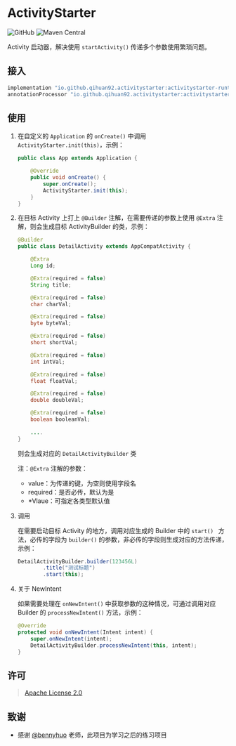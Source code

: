 # ActivityStarter

![GitHub](https://img.shields.io/github/license/qihuan92/ActivityStarter) ![Maven Central](https://img.shields.io/maven-central/v/io.github.qihuan92.activitystarter/activitystarter-runtime)

Activity 启动器，解决使用 `startActivity()` 传递多个参数使用繁琐问题。

## 接入

```groovy
implementation "io.github.qihuan92.activitystarter:activitystarter-runtime:$latest_version"
annotationProcessor "io.github.qihuan92.activitystarter:activitystarter-compiler:$latest_version"
```

## 使用

1. 在自定义的 `Application` 的 `onCreate()` 中调用 `ActivityStarter.init(this)`，示例：

   ```java
   public class App extends Application {
   
       @Override
       public void onCreate() {
           super.onCreate();
           ActivityStarter.init(this);
       }
   }
   ```

2. 在目标 Activity 上打上 `@Builder` 注解，在需要传递的参数上使用 `@Extra` 注解，则会生成目标 ActivityBuilder 的类，示例：

   ```java
   @Builder
   public class DetailActivity extends AppCompatActivity {
   
       @Extra
       Long id;
   
       @Extra(required = false)
       String title;
   
       @Extra(required = false)
       char charVal;
   
       @Extra(required = false)
       byte byteVal;
   
       @Extra(required = false)
       short shortVal;
   
       @Extra(required = false)
       int intVal;
   
       @Extra(required = false)
       float floatVal;
   
       @Extra(required = false)
       double doubleVal;
   
       @Extra(required = false)
       boolean booleanVal;
     
       ....
   }
   ```

   则会生成对应的 `DetailActivityBuilder` 类

   注：`@Extra` 注解的参数：
   
   - value：为传递的键，为空则使用字段名
   - required：是否必传，默认为是
   - *Vlaue：可指定各类型默认值
   
3. 调用

   在需要启动目标 Activity 的地方，调用对应生成的 Builder 中的 `start() ` 方法，必传的字段为 `builder()` 的参数，非必传的字段则生成对应的方法传递，示例：

   ```java
   DetailActivityBuilder.builder(123456L)
           .title("测试标题")
           .start(this);
   ```

4. 关于 NewIntent

   如果需要处理在 `onNewIntent()` 中获取参数的这种情况，可通过调用对应 Builder 的 `processNewIntent()` 方法，示例：

   ```java
   @Override
   protected void onNewIntent(Intent intent) {
       super.onNewIntent(intent);
       DetailActivityBuilder.processNewIntent(this, intent);
   }
   ```

## 许可

> [Apache License 2.0](https://github.com/qihuan92/ActivityStarter/blob/master/LICENSE)

## 致谢

- 感谢 [@bennyhuo](https://github.com/bennyhuo) 老师，此项目为学习之后的练习项目


